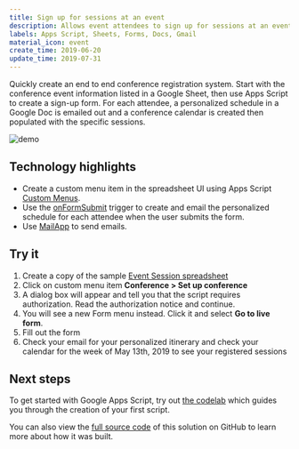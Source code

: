 ```yaml
---
title: Sign up for sessions at an event
description: Allows event attendees to sign up for sessions at an event then creates and emails a personalized itinerary.
labels: Apps Script, Sheets, Forms, Docs, Gmail
material_icon: event
create_time: 2019-06-20
update_time: 2019-07-31
---
```


Quickly create an end to end conference registration system. Start with the
conference event information listed in a Google Sheet, then use Apps Script to
create a sign-up form. For each attendee, a personalized schedule in a Google
Doc is emailed out and a conference calendar is created then populated with the
specific sessions.

![demo](https://cdn.jsdelivr.net/gh/gsuitedevs/solutions@master/event-session-signup/event-signup.jpg)

## Technology highlights

- Create a custom menu item in the spreadsheet UI using Apps Script [Custom Menus](https://developers.google.com/apps-script/guides/menus).
- Use the [onFormSubmit](https://developers.google.com/apps-script/guides/triggers/events#form-submit_4)
  trigger to create and email the personalized schedule for each attendee when
  the user submits the form.
- Use [MailApp](https://developers.google.com/apps-script/reference/mail/mail-app) to send emails.

## Try it

1. Create a copy of the sample [Event Session spreadsheet](https://docs.google.com/spreadsheets/d/1cpGsysprd5zl8VHYs4njsTSXwGxMA7DZPCW5o2EhR_8/copy)
1. Click on custom menu item **Conference > Set up conference**
1. A dialog box will appear and tell you that the script requires authorization. Read the authorization notice and continue.
1. You will see a new Form menu instead. Click it and select **Go to live form**.
1. Fill out the form
1. Check your email for your personalized itinerary and check your calendar for the week of May 13th, 2019 to see your registered sessions

## Next steps

To get started with Google Apps Script, try out [the codelab][codelab]
which guides you through the creation of your first script.

You can also view the [full source code][github] of this solution on GitHub to
learn more about how it was built.

[codelab]: https://codelabs.developers.google.com/codelabs/apps-script-intro
[github]: https://github.com/gsuitedevs/solutions/blob/master/event-session-signup
